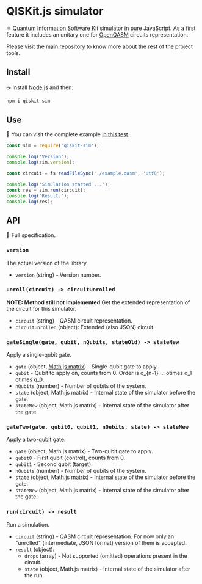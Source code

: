 # QISKit.js simulator

:atom_symbol: [Quantum Information Software Kit](https://developer.ibm.com/open/openprojects/qiskit) simulator in pure JavaScript. As a first feature it includes an unitary one for [OpenQASM](https://github.com/IBM/qisim.js-openqasm) circuits representation.

Please visit the [main repository](https://github.ibm.com/IBMResearch/qiskit.js) to know more about the rest of the project tools.

## Install

:coffee: Install [Node.js](https://nodejs.org/download) and then:

```sh
npm i qiskit-sim
```

## Use

:pencil: You can visit the complete example [in this test](./test/functional/run.js).

```js
const sim = require('qiskit-sim');

console.log('Version');
console.log(sim.version);

const circuit = fs.readFileSync('./example.qasm', 'utf8');

console.log('Simulation started ...');
const res = sim.run(circuit);
console.log('Result:');
console.log(res);
```

## API

:eyes: Full specification.

### `version`

The actual version of the library.

- `version` (string) - Version number.

### `unroll(circuit) -> circuitUnrolled`

**NOTE: Method still not implemented**
Get the extended representation of the circuit for this simulator.

- `circuit` (string) - QASM circuit representation.
- `circuitUnrolled` (object): Extended (also JSON) circuit.

### `gateSingle(gate, qubit, nQubits, stateOld) -> stateNew`

Apply a single-qubit gate.

- `gate` (object, [Math.js matrix](http://mathjs.org/docs/datatypes/matrices.html)) - Single-qubit gate to apply.
- `qubit` - Qubit to apply on, counts from 0. Order is q_{n-1} ... otimes q_1 otimes q_0.
- `nQubits` (number) - Number of qubits of the system.
- `state` (object, Math.js matrix) - Internal state of the simulator before the gate.
- `stateNew` (object, Math.js matrix) - Internal state of the simulator after the gate.

### `gateTwo(gate, qubit0, qubit1, nQubits, state) -> stateNew`

Apply a two-qubit gate.

- `gate` (object, Math.js matrix) - Two-qubit gate to apply.
- `qubit0` - First qubit (control), counts from 0.
- `qubit1` - Second qubit (target).
- `nQubits` (number) - Number of qubits of the system.
- `state` (object, Math.js matrix) - Internal state of the simulator before the gate.
- `stateNew` (object, Math.js matrix) - Internal state of the simulator after the gate.

### `run(circuit) -> result`

Run a simulation.

- `circuit` (string) - QASM circuit representation. For now only an "unrolled" (intermediate, JSON format) version of them is accepted.
- `result` (object):
  - `drops` (array) - Not supported (omitted) operations present in the circuit.
  - `state` (object, Math.js matrix) - Internal state of the simulator after the run.
